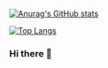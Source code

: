 
[![Anurag's GitHub stats](https://github-readme-stats.vercel.app/api?username=Complicateddd&show_icons=true&theme=tokyonight)](https://github.com/anuraghazra/github-readme-stats)

[![Top Langs](https://github-readme-stats.vercel.app/api/top-langs/?username=Complicateddd&langs_count=8&layout=compact&theme=radical)](https://github.com/anuraghazra/github-readme-stats)
### Hi there 👋

<!--
**Complicateddd/Complicateddd** is a ✨ _special_ ✨ repository because its `README.md` (this file) appears on your GitHub profile.



Here are some ideas to get you started:

- 🔭 I’m currently working on ...
- 🌱 I’m currently learning ...
- 👯 I’m looking to collaborate on ...
- 🤔 I’m looking for help with ...
- 💬 Ask me about ...
- 📫 How to reach me: ...
- 😄 Pronouns: ...
- ⚡ Fun fact: ...
-->
